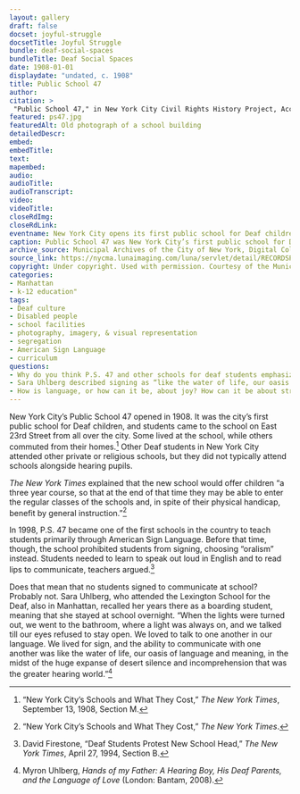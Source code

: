 ```yaml
--- 
layout: gallery
draft: false
docset: joyful-struggle
docsetTitle: Joyful Struggle
bundle: deaf-social-spaces
bundleTitle: Deaf Social Spaces
date: 1908-01-01
displaydate: "undated, c. 1908"
title: Public School 47
author: 
citation: >
 "Public School 47," in New York City Civil Rights History Project, Accessed: [Month Day, Year], https://nyccivilrightshistory.org/gallery/ps47.
featured: ps47.jpg
featuredAlt: Old photograph of a school building
detailedDescr: 
embed: 
embedTitle: 
text: 
mapembed: 
audio: 
audioTitle: 
audioTranscript: 
video: 
videoTitle: 
closeRdImg: 
closeRdLink: 
eventname: New York City opens its first public school for Deaf children.
caption: Public School 47 was New York City’s first public school for Deaf children.
archive_source: Municipal Archives of the City of New York, Digital Collections
source_link: https://nycma.lunaimaging.com/luna/servlet/detail/RECORDSPHOTOUNITARC~22~22~1401501~169962:PS-47,-Manhattan--exterior?qvq=q:deaf&mi=0&trs=816
copyright: Under copyright. Used with permission. Courtesy of the Municipal Archives of the City of New York. 
categories: 
- Manhattan
- k-12 education"
tags: 
- Deaf culture
- Disabled people
- school facilities
- photography, imagery, & visual representation
- segregation
- American Sign Language
- curriculum
questions: 
- Why do you think P.S. 47 and other schools for deaf students emphasized lip-reading and speaking rather than sign language? How did this relate to the school’s plan to have students “enter the regular classes…and benefit by general instruction”? 
- Sara Uhlberg described signing as “like the water of life, our oasis of language and meaning.” But it was an oasis that she had to break school rules to find. What is your “oasis of language and meaning”? Does it connect to your life at school, or not? 
- How is language, or how can it be, about joy? How can it be about struggle or politics?
--- 
```


New York City’s Public School 47 opened in 1908. It was the city’s first public school for Deaf children, and students came to the school on East 23rd Street from all over the city. Some lived at the school, while others commuted from their homes.[^1] Other Deaf students in New York City attended other private or religious schools, but they did not typically attend schools alongside hearing pupils.

*The New York Times* explained that the new school would offer children “a three year course, so that at the end of that time they may be able to enter the regular classes of the schools and, in spite of their physical handicap, benefit by general instruction.”[^2]

In 1998, P.S. 47 became one of the first schools in the country to teach students primarily through American Sign Language. Before that time, though, the school prohibited students from signing, choosing “oralism” instead. Students needed to learn to speak out loud in English and to read lips to communicate, teachers argued.[^3]  

Does that mean that no students signed to communicate at school? Probably not. Sara Uhlberg, who attended the Lexington School for the Deaf, also in Manhattan, recalled her years there as a boarding student, meaning that she stayed at school overnight. “When the lights were turned out, we went to the bathroom, where a light was always on, and we talked till our eyes refused to stay open. We loved to talk to one another in our language. We lived for sign, and the ability to communicate with one another was like the water of life, our oasis of language and meaning, in the midst of the huge expanse of desert silence and incomprehension that was the greater hearing world.”[^4]  

[^1]: “New York City’s Schools and What They Cost,” *The New York Times*, September 13, 1908, Section M.

[^2]: “New York City’s Schools and What They Cost,” *The New York Times*.

[^3]: David Firestone, “Deaf Students Protest New School Head,” *The New York Times*, April 27, 1994, Section B.

[^4]: Myron Uhlberg, *Hands of my Father: A Hearing Boy, His Deaf Parents, and the Language of Love* (London: Bantam, 2008).
